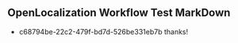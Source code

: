 ## OpenLocalization Workflow Test MarkDown
* c68794be-22c2-479f-bd7d-526be331eb7b thanks!

<!--HONumber=Sep16_HO1-->


